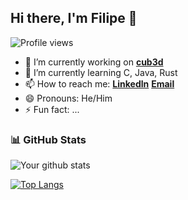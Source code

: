 ## Hi there, I'm Filipe 👋

![Profile views](https://gpvc.arturio.dev/CanIBeFii)

- 🔭 I’m currently working on **[cub3d]**
- 🌱 I’m currently learning C, Java, Rust
- 📫 How to reach me: **[Linkedln]**    **[Email]**
- 😄 Pronouns: He/Him
- ⚡ Fun fact: ...

### 📊 GitHub Stats

![Your github stats](https://github-readme-stats.vercel.app/api?username=CanIBeFii&show_icons=true&theme=github_dark)

[![Top Langs](https://github-readme-stats.vercel.app/api/top-langs/?username=CanIBeFii&count_private=true&theme=github_dark&layout=compact)](https://github.com/anuraghazra/github-readme-stats)

[cub3d]:https://github.com/CanIBeFii/42_cub3d
[Linkedln]:https://www.linkedin.com/in/filipe-vidal-mendes-ba982323a/
[Email]:filipe250502@gmail.com
